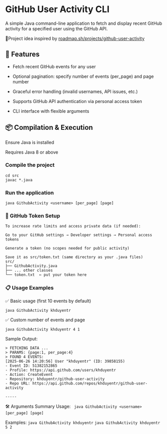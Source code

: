 # GitHub User Activity CLI
A simple Java command-line application to fetch and display recent GitHub activity for a specified user using the GitHub API.

📌Project idea inspired by [roadmap.sh/projects/github-user-activity](https://roadmap.sh/projects/github-user-activity)

## 🚀 Features
- Fetch recent GitHub events for any user

- Optional pagination: specify number of events (per_page) and page number

- Graceful error handling (invalid usernames, API issues, etc.)

- Supports GitHub API authentication via personal access token

- CLI interface with flexible arguments

## 📦 Compilation & Execution
Ensure Java is installed

Requires Java 8 or above

### Compile the project
```
cd src
javac *.java
```
### Run the application
```
java GithubActivity <username> [per_page] [page]
```
### 🔐 GitHub Token Setup
```
To increase rate limits and access private data (if needed):

Go to your GitHub settings → Developer settings → Personal access tokens

Generate a token (no scopes needed for public activity)

Save it as src/token.txt (same directory as your .java files)
src/
├── GithubActivity.java
├── ... other classes
└── token.txt  ← put your token here
```
### 📋 Usage Examples

✅ Basic usage (first 10 events by default)

```java GithubActivity khduyentr```


✅ Custom number of events and page

```java GithubActivity khduyentr 4 1```

Sample Output:
```
> FETCHING DATA ...
> PARAMS: {page:1, per_page:4}
> FOUND 4 EVENTS: 
[2025-06-26 14:20:56] User "khduyentr" (ID: 39858155)
- Event ID: 51382152865
- Profile: https://api.github.com/users/khduyentr
- Action: CreateEvent
- Repository: khduyentr/github-user-activity
- Repo URL: https://api.github.com/repos/khduyentr/github-user-activity

-----
```
🛠 Arguments Summary
Usage:
 ``` java GithubActivity <username> [per_page] [page]```

Examples:
  ```java GithubActivity khduyentr```
 ```java GithubActivity khduyentr 5 2```
